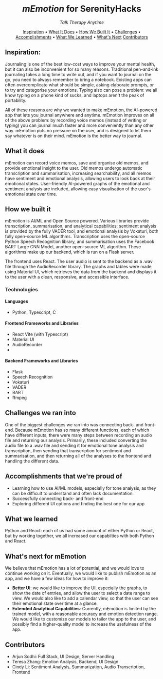 <div align="center">
  <br>

  # <i>mEmotion</i> for SerenityHacks

  <i>Talk Therapy Anytime</i>

</div>

<p align="center">
    <a href="#inspiration">Inspiration</a> •
    <a href="#what-it-does">What It Does</a> •
    <a href="#how-we-built-it">How We Built It</a> •
    <a href="#challenges-we-ran-into">Challenges</a> •
    <a href="#accomplishments-that-were-proud-of">Accomplishments</a> •
    <a href="#what-we-learned">What We Learned</a> •
    <a href="#whats-next-for-memotion">What's Next</a>
    <a href="#contributors">Contributors</a>
</p>

## Inspiration:
Journaling is one of the best low-cost ways to improve your mental health, but it can also be inconvenient for so many reasons. Traditional pen-and-ink journaling takes a long time to write out, and if you want to journal on the go, you need to always remember to bring a notebook. Existing apps can often overcomplicate what should be simple, asking elaborate prompts, or to try and categorise your emotions. Typing also can pose a problem: we all know typing on a phone kind of sucks, and laptops aren't the peak of portability. 

All of these reasons are why we wanted to make mEmotion, the AI-powered app that lets you journal anywhere and anytime. mEmotion improves on all of the above problem: by recording voice memos (instead of writing or typing) you can journal much faster and more conveniently than any other way. mEmotion puts no pressure on the user, and is designed to let them say whatever is on their mind. mEmotion is the better way to journal.

## What it does
mEmotion can record voice memos, save and organise old memos, and provide emotional insight to the user. Old memos undergo automatic transcription and summarisation, increasing searchability, and all memos have sentiment and emotional analysis, allowing users to look back at their emotional states. User-friendly AI-powered graphs of the emotional and sentiment analysis are included, allowing easy visualisation of the user's emotional state over time.

## How we built it
mEmotion is AI/ML and Open Source powered. Various libraries provide transcription, summarisation, and analytical capabilities: sentiment analysis is provided by the fully VADER tool, and emotional analysis by Vokaturi, both fully open-source ML algorithms. Transcription uses the open-source Python Speech Recognition library, and summarisation uses the Facebook BART Large CNN Model, another open-source ML algorithm. These algorithms make up our backend, which is run on a Flask server.

The frontend uses React. The user audio is sent to the backend as a .wav file through the AudioRecorder library. The graphs and tables were made using Material UI, which retrieves the data from the backend and displays it to the user with a clean, responsive, and accessible interface.

### Technologies

#### Languages
- Python, Typescript, C

#### Frontend Frameworks and Libraries
- React Vite (with Typescript)
- Material UI
- AudioRecorder
- 

#### Backend Frameworks and Libraries
- Flask
- Speech Recognition
- Vokaturi
- VADER
- BART
- ffmpeg

## Challenges we ran into

One of the biggest challenges we ran into was connecting back- and front-end. Because mEmotion has so many different functions, each of which have different inputs, there were many steps between recording an audio file and returning our analysis. Primarily, these included converting the audio file to a .wav file and sending it for emotional tone analysis and transcription, then sending that transcription for sentiment and summarisation, and then returning all of the analyses to the frontend and handling the different data. 

## Accomplishments that we're proud of
- Learning how to use AI/ML models, especially for tone analysis, as they can be difficult to understand and often lack documentation.
- Successfully connecting back- and front-end
- Exploring different UI options and finding the best one for our app

## What we learned
Python and React: each of us had some amount of either Python or React, but by working together, we all increased our capabilties with both Python and React. 

## What's next for mEmotion 

We believe that mEmotion has a lot of potential, and we would love to continue working on it. Eventually, we would like to publish mEmotion as an app, and we have a few ideas for how to improve it:

- **Better UI**: we would like to improve the UI, especially the graphs, to show the date of entries, and allow the user to select a date range to view. We would also like to add a calendar view, so that the user can see their emotional state over time at a glance.
- **Extended Analytical Capabilities**: Currently, mEmotion is limited by the trained model, with a reasonable accuracy and emotion detection range. We would like to customize our models to tailor the app to the user, and possibly find a higher-quality model to increase the usefulness of the app.


## Contributors
* Arjun Sodhi: Full Stack, UI Design, Server Handling
* Teresa Zhang: Emotion Analysis, Backend, UI Design
* Cindy Li: Sentiment Analysis, Summarization, Audio Transcription, Frontend

